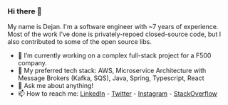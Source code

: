 ### Hi there 👋

My name is Dejan. I'm a software engineer with ~7 years of experience. Most of the work I've done is privately-repoed closed-source code, but I also contributed to some of the open source libs.

- 🔭 I’m currently working on a complex full-stack project for a F500 company.
- 🌱 My preferred tech stack: AWS, Microservice Architecture with Message Brokers (Kafka, SQS), Java, Spring, Typescript, React
- 💬 Ask me about anything!
- 📫 How to reach me: [LinkedIn](https://www.linkedin.com/in/dejan-nadlacki/) - [Twitter](https://twitter.com/theitdejan) - [Instagram](https://www.instagram.com/nadlacki.d/) - [StackOverflow](https://stackoverflow.com/users/3536991/desomph)

<!--
**Desomph/Desomph** is a ✨ _special_ ✨ repository because its `README.md` (this file) appears on your GitHub profile.

Here are some ideas to get you started:

- 🔭 I’m currently working on ...
- 🌱 I’m currently learning ...
- 👯 I’m looking to collaborate on ...
- 🤔 I’m looking for help with ...
- 💬 Ask me about ...
- 📫 How to reach me: ...
- 😄 Pronouns: ...
- ⚡ Fun fact: ...
-->
